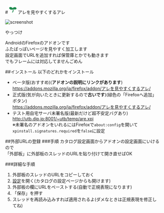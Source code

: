 #![logo](https://github.com/utubo/are4are/raw/master/src/icons/are4are-32.png)アレを見やすくするアレ

![screenshot](https://addons.cdn.mozilla.net/user-media/previews/full/181/181630.png)

やっつけ

AndroidのFirefoxのアドオンです  
ふたばっぽいページを見やすく加工します  
設定画面でURLを追加すれば保管庫とかでも動きます  
でもフレームには対応してませんごめん

##インストール
以下のどれかをインストール  
 - ベータ版(おすすめ)(**アドオンの説明にリンクがあります**)  
<https://addons.mozilla.org/ja/firefox/addon/アレを見やすくするアレ/>  
 - 正式版(気が向いたときに更新するので**古いです**)(緑色の「Firefoxへ追加」ボタン)  
<https://addons.mozilla.org/ja/firefox/addon/アレを見やすくするアレ/>  
 - テスト用自宅サーバ未署名版(最新だけど超不安定バグあり)  
<http://utb.dip.jp:8001/~utb/temp/are.xpi>  
※未署名のアドオンをいれるにはFirefoxで`about:config`を開いて`xpinstall.signatures.required`を`false`に設定

##外部URLの登録
###手順
カタログ設定画面からアドオンの設定画面にいけるので  
「外部板」に外部板のスレッドのURLを貼り付けて開き直せばOK

###詳細な手順
1. 外部板のスレッドのURLをコピーしておく
1. [設定](http://x123.x0.to/~are/)を開く(カタログの設定ページからも開けます)
1. 外部板の欄にURLをペーストする(自動で正規表現になります)
1. 「保存」を押す
1. スレッドを再読み込みすれば適用されるよ(ダメなときは正規表現を修正してね)


